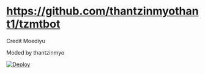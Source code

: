 # https://github.com/thantzinmyothant1/tzmtbot
Credit Moediyu

Moded by thantzinmyo

[![Deploy](https://www.herokucdn.com/deploy/button.svg)](https://dashboard.heroku.com/new?template=https://github.com/thantzinmyothant1/tzmtbot)
